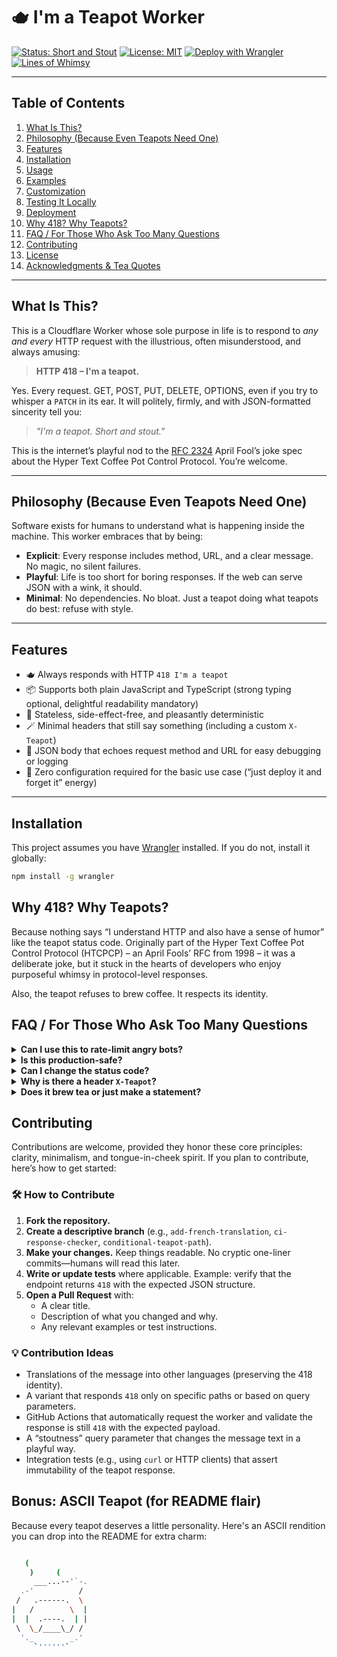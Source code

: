 # 🫖 I'm a Teapot Worker

[![Status: Short and Stout](https://img.shields.io/badge/status-short_and_stout-yellow)](https://developer.mozilla.org/en-US/docs/Web/HTTP/Status/418)
[![License: MIT](https://img.shields.io/badge/license-MIT-blue.svg)](LICENSE)
[![Deploy with Wrangler](https://img.shields.io/badge/deploy-wrangler-brightgreen)](#deployment)
[![Lines of Whimsy](https://img.shields.io/badge/length-very--long-orange)](#readme)

---

## Table of Contents

1. [What Is This?](#what-is-this)
2. [Philosophy (Because Even Teapots Need One)](#philosophy-because-even-teapots-need-one)
3. [Features](#features)
4. [Installation](#installation)
5. [Usage](#usage)
6. [Examples](#examples)
7. [Customization](#customization)
8. [Testing It Locally](#testing-it-locally)
9. [Deployment](#deployment)
10. [Why 418? Why Teapots?](#why-418-why-teapots)
11. [FAQ / For Those Who Ask Too Many Questions](#faq--for-those-who-ask-too-many-questions)
12. [Contributing](#contributing)
13. [License](#license)
14. [Acknowledgments & Tea Quotes](#acknowledgments--tea-quotes)

---

## What Is This?

This is a Cloudflare Worker whose sole purpose in life is to respond to *any and every* HTTP request with the illustrious, often misunderstood, and always amusing:

> **HTTP 418 – I'm a teapot.**

Yes. Every request. GET, POST, PUT, DELETE, OPTIONS, even if you try to whisper a `PATCH` in its ear. It will politely, firmly, and with JSON-formatted sincerity tell you:

> *"I'm a teapot. Short and stout."*

This is the internet’s playful nod to the [RFC 2324](https://datatracker.ietf.org/doc/html/rfc2324) April Fool’s joke spec about the Hyper Text Coffee Pot Control Protocol. You’re welcome.

---

## Philosophy (Because Even Teapots Need One)

Software exists for humans to understand what is happening inside the machine. This worker embraces that by being:

- **Explicit**: Every response includes method, URL, and a clear message. No magic, no silent failures.
- **Playful**: Life is too short for boring responses. If the web can serve JSON with a wink, it should.
- **Minimal**: No dependencies. No bloat. Just a teapot doing what teapots do best: refuse with style.

---

## Features

- 🫖 Always responds with HTTP `418 I'm a teapot`
- 📦 Supports both plain JavaScript and TypeScript (strong typing optional, delightful readability mandatory)
- 🔁 Stateless, side-effect-free, and pleasantly deterministic
- 🪄 Minimal headers that still say something (including a custom `X-Teapot`)
- 🧪 JSON body that echoes request method and URL for easy debugging or logging
- 🚀 Zero configuration required for the basic use case (“just deploy it and forget it” energy)

---

## Installation

This project assumes you have [Wrangler](https://developers.cloudflare.com/workers/wrangler/) installed. If you do not, install it globally:

```bash
npm install -g wrangler
```

## Why 418? Why Teapots?
Because nothing says “I understand HTTP and also have a sense of humor” like the teapot status code. Originally part of the Hyper Text Coffee Pot Control Protocol (HTCPCP) – an April Fools’ RFC from 1998 – it was a deliberate joke, but it stuck in the hearts of developers who enjoy purposeful whimsy in protocol-level responses.

Also, the teapot refuses to brew coffee. It respects its identity.

## FAQ / For Those Who Ask Too Many Questions

<details>
<summary><strong>Can I use this to rate-limit angry bots?</strong></summary>

Yes. Let aggressive scrapers hit the teapot and they’ll be gently reminded they’re talking to the wrong appliance. You can front it with a router or middleware that conditionally routes some traffic here.
</details>

<details>
<summary><strong>Is this production-safe?</strong></summary>

If your production requirement is “always return `418 I'm a teapot`,” then absolutely. For anything else, pair it with a real backend or conditional logic. The core worker is stateless, fast, and side-effect-free.
</details>

<details>
<summary><strong>Can I change the status code?</strong></summary>

The project’s spirit is built around `418`. Changing it is technically trivial (edit the status in the response), but philosophically a slight betrayal. Fork it, evolve it, and own that decision.
</details>

<details>
<summary><strong>Why is there a header <code>X-Teapot</code>?</strong></summary>

Because the teapot wants to be recognized. It’s subtle swagger for HTTP headers—an explicit signal that you’ve hit the whimsical endpoint.
</details>

<details>
<summary><strong>Does it brew tea or just make a statement?</strong></summary>

It is a teapot in spirit, not in function. Its job is to refuse gracefully with a wink and a well-structured JSON payload. Brewing is outside its contract.
</details>

## Contributing

Contributions are welcome, provided they honor these core principles: clarity, minimalism, and tongue-in-cheek spirit. If you plan to contribute, here’s how to get started:

### 🛠️ How to Contribute

1. **Fork the repository.**
2. **Create a descriptive branch** (e.g., `add-french-translation`, `ci-response-checker`, `conditional-teapot-path`).
3. **Make your changes.** Keep things readable. No cryptic one-liner commits—humans will read this later.
4. **Write or update tests** where applicable. Example: verify that the endpoint returns `418` with the expected JSON structure.
5. **Open a Pull Request** with:
   - A clear title.
   - Description of what you changed and why.
   - Any relevant examples or test instructions.

### 💡 Contribution Ideas

- Translations of the message into other languages (preserving the 418 identity).
- A variant that responds `418` only on specific paths or based on query parameters.
- GitHub Actions that automatically request the worker and validate the response is still `418` with the expected payload.
- A “stoutness” query parameter that changes the message text in a playful way.
- Integration tests (e.g., using `curl` or HTTP clients) that assert immutability of the teapot response.



## Bonus: ASCII Teapot (for README flair)

Because every teapot deserves a little personality. Here's an ASCII rendition you can drop into the README for extra charm:

```bash

   (
    )     (
     ___...--'`-.
  .-'          /
 /   .------.  \
|   /        \  |
|  |  .----.  | |
 \  \_/____\_/ /
  '._        _.'
     `''''''`
```

